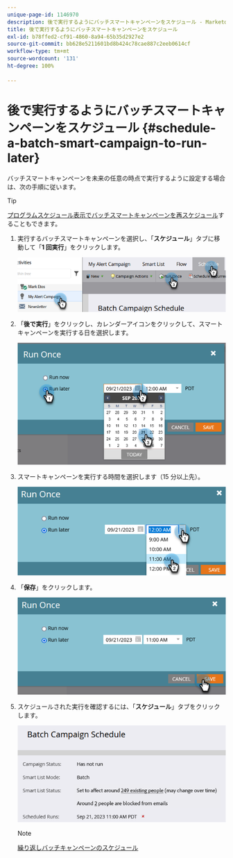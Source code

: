 ```yaml
---
unique-page-id: 1146970
description: 後で実行するようにバッチスマートキャンペーンをスケジュール - Marketo ドキュメント - 製品ドキュメント
title: 後で実行するようにバッチスマートキャンペーンをスケジュール
exl-id: b78ffed2-cf91-4860-8a94-65b35d2927e2
source-git-commit: bb628e5211601bd8b424c78cae887c2eeb0614cf
workflow-type: tm+mt
source-wordcount: '131'
ht-degree: 100%

---
```


# 後で実行するようにバッチスマートキャンペーンをスケジュール {#schedule-a-batch-smart-campaign-to-run-later}

バッチスマートキャンペーンを未来の任意の時点で実行するように設定する場合は、次の手順に従います。

>[!TIP]
>
>[プログラムスケジュール表示でバッチスマートキャンペーンを再スケジュール](/help/marketo/product-docs/core-marketo-concepts/programs/program-schedule-view/reschedule-a-batch-smart-campaign-in-the-program-schedule-view.md)することもできます。

1. 実行するバッチスマートキャンペーンを選択し、「**スケジュール**」タブに移動して「**1 回実行**」をクリックします。

   ![](assets/schedule-a-batch-smart-campaign-to-run-later-1.png)

1. 「**後で実行**」をクリックし、カレンダーアイコンをクリックして、スマートキャンペーンを実行する日を選択します。

   ![](assets/schedule-a-batch-smart-campaign-to-run-later-2.png)

1. スマートキャンペーンを実行する時間を選択します（15 分以上先）。

   ![](assets/schedule-a-batch-smart-campaign-to-run-later-3.png)

1. 「**保存**」をクリックします。

   ![](assets/schedule-a-batch-smart-campaign-to-run-later-4.png)

1. スケジュールされた実行を確認するには、「**スケジュール**」タブをクリックします。

   ![](assets/schedule-a-batch-smart-campaign-to-run-later-5.png)

   >[!NOTE]
   >
   >[繰り返しバッチキャンペーンのスケジュール](/help/marketo/product-docs/core-marketo-concepts/smart-campaigns/using-smart-campaigns/schedule-a-recurring-batch-campaign.md)
